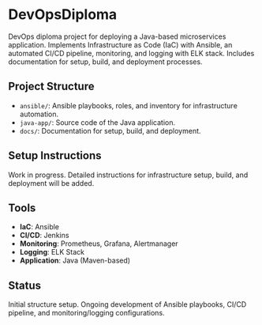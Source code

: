 # DevOpsDiploma
DevOps diploma project for deploying a Java-based microservices application. Implements Infrastructure as Code (IaC) with Ansible, an automated CI/CD pipeline, monitoring, and logging with ELK stack. Includes documentation for setup, build, and deployment processes.

## Project Structure
- `ansible/`: Ansible playbooks, roles, and inventory for infrastructure automation.
- `java-app/`: Source code of the Java application.
- `docs/`: Documentation for setup, build, and deployment.

## Setup Instructions
Work in progress. Detailed instructions for infrastructure setup, build, and deployment will be added.

## Tools
- **IaC**: Ansible
- **CI/CD**: Jenkins
- **Monitoring**: Prometheus, Grafana, Alertmanager
- **Logging**: ELK Stack
- **Application**: Java (Maven-based)

## Status
Initial structure setup. Ongoing development of Ansible playbooks, CI/CD pipeline, and monitoring/logging configurations.
